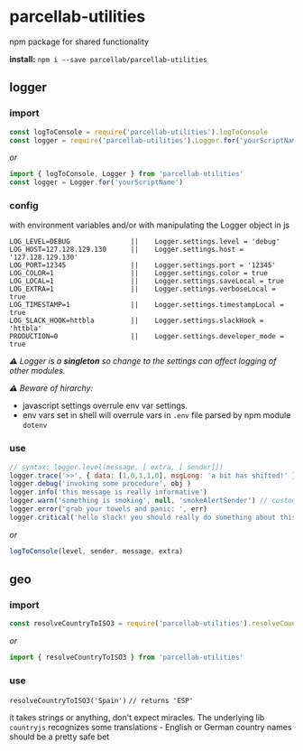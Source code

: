 # parcellab-utilities 
npm package for shared functionality

**install:** `npm i --save parcellab/parcellab-utilities`

## logger

### import
```javascript
const logToConsole = require('parcellab-utilities').logToConsole
const logger = require('parcellab-utilities').Logger.for('yourScriptName')
```
*or*
```javascript
import { logToConsole, Logger } from 'parcellab-utilities'
const logger = Logger.for('yourScriptName') 
```
### config
with environment variables and/or with manipulating the Logger object in js
```
LOG_LEVEL=DEBUG               ||    Logger.settings.level = 'debug' 
LOG_HOST=127.128.129.130      ||    Logger.settings.host = '127.128.129.130'
LOG_PORT=12345                ||    Logger.settings.port = '12345'
LOG_COLOR=1                   ||    Logger.settings.color = true
LOG_LOCAL=1                   ||    Logger.settings.saveLocal = true
LOG_EXTRA=1                   ||    Logger.settings.verboseLocal = true
LOG_TIMESTAMP=1               ||    Logger.settings.timestampLocal = true
LOG_SLACK_HOOK=httbla         ||    Logger.settings.slackHook = 'httbla'
PRODUCTION=0                  ||    Logger.settings.developer_mode = true

```
_**⚠️** Logger is a **singleton** so change to the settings can affect logging of other modules._

_**⚠️** Beware of hirarchy:_
 * javascript settings overrule env var settings.
 * env vars set in shell will overrule vars in `.env` file parsed by npm module `dotenv`


### use
```javascript
// syntax: logger.level(message, [ extra, [ sender]])
logger.trace('>>', { data: [1,0,1,1,0], msgLong: 'a bit has shifted!' })
logger.debug('invoking some procedure', obj )
logger.info('this message is really informative')
logger.warn('something is smoking', null, 'smokeAlertSender') // custom sender
logger.error('grab your towels and panic: ', err)
logger.critical('hello slack! you should really do something about this NOW', err, 'importantFkt')
```
*or*
```javascript
logToConsole(level, sender, message, extra)
```

## geo

### import
```javascript
const resolveCountryToISO3 = require('parcellab-utilities').resolveCountryToISO3
```
*or*
```javascript
import { resolveCountryToISO3 } from 'parcellab-utilities'
```

### use
`resolveCountryToISO3('Spain')` `// returns 'ESP'`

it takes strings or anything, don't expect miracles. The underlying lib `countryjs` recognizes some translations - English or German country names should be a pretty safe bet
